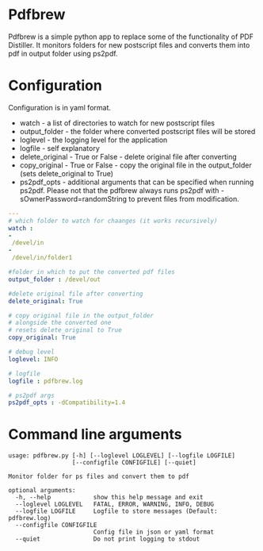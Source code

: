 # Pdfbrew
Pdfbrew is a simple python app to replace some of the functionality of PDF Distiller. It monitors folders for new postscript files and converts them into pdf in output folder using ps2pdf.

# Configuration
Configuration is in yaml format.
 * watch - a list of directories to watch for new postscript files
 * output_folder - the folder where converted postscript files will be stored
 * loglevel - the logging level for the application
 * logfile - self explanatory
 * delete_original - True or False - delete original file after converting
 * copy_original - True or False - copy the original file in the output_folder (sets delete_original to True)
 * ps2pdf_opts - additional arguments that can be specified when running ps2pdf. Please not that the pdfbrew always runs ps2pdf with -sOwnerPassword=randomString to prevent files from modification.
 
 ```yaml
 ---
# which folder to watch for chaanges (it works recursively)
watch :
 -
  /devel/in
 -
  /devel/in/folder1

#folder in which to put the converted pdf files
output_folder : /devel/out

#delete original file after converting
delete_original: True

# copy original file in the output_folder 
# alongside the converted one 
# resets delete_original to True
copy_original: True

# debug level
loglevel: INFO

# logfile
logfile : pdfbrew.log

# ps2pdf args
ps2pdf_opts : -dCompatibility=1.4
```
# Command line arguments

```
usage: pdfbrew.py [-h] [--loglevel LOGLEVEL] [--logfile LOGFILE]
                  [--configfile CONFIGFILE] [--quiet]

Monitor folder for ps files and convert them to pdf

optional arguments:
  -h, --help            show this help message and exit
  --loglevel LOGLEVEL   FATAL, ERROR, WARNING, INFO, DEBUG
  --logfile LOGFILE     Logfile to store messages (Default: pdfbrew.log)
  --configfile CONFIGFILE
                        Config file in json or yaml format
  --quiet               Do not print logging to stdout
```
